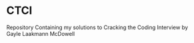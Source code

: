 # CTCI
Repository Containing my solutions to Cracking the Coding Interview by Gayle Laakmann McDowell
